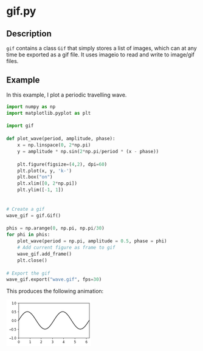 # gif.py

## Description

`gif` contains a class `Gif` that simply stores a list of images, which can at any time be exported as a gif file. It uses imageio to read and write to image/gif files.

## Example

In this example, I plot a periodic travelling wave.

```python
import numpy as np
import matplotlib.pyplot as plt

import gif

def plot_wave(period, amplitude, phase):
    x = np.linspace(0, 2*np.pi)
    y = amplitude * np.sin(2*np.pi/period * (x - phase))

    plt.figure(figsize=(4,2), dpi=60)
    plt.plot(x, y, 'k-')
    plt.box("on")
    plt.xlim([0, 2*np.pi])
    plt.ylim([-1, 1])


# Create a gif
wave_gif = gif.Gif()

phis = np.arange(0, np.pi, np.pi/30)
for phi in phis:
    plot_wave(period = np.pi, amplitude = 0.5, phase = phi)
    # Add current figure as frame to gif
    wave_gif.add_frame()
    plt.close()

# Export the gif
wave_gif.export("wave.gif", fps=30)

```

This produces the following animation:

![wave.gif](../examples/wave.gif)
